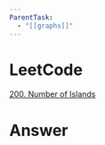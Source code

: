 ```yaml
---
ParentTask:
  - "[[graphs]]"
---
```


# LeetCode
[200. Number of Islands](https://leetcode.com/problems/number-of-islands/)

# Answer
```Cpp

``` 